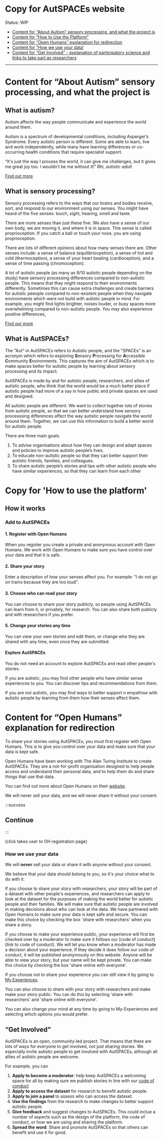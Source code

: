 # Copy for AutSPACEs website
Status: WIP

* [Content for “About Autism” sensory processing, and what the project is](#Content-for-“About-Autism”-sensory-processing,-and-what-the-project-is) 
* [Content for “How to Use the Platform”](#Copy-for-'How-to-use-the-platform')
* [Content for “Open Humans” explanation for redirection](#Content-for-“Open-Humans”-explanation-for-redirection) 
* [Content for “How we use your data’](#How-we-use-your-data)
* [Content for “Get Involved” - explanation of participatory science and links to take part as researchers](#“Get-Involved”)

---

# Content for “About Autism” sensory processing, and what the project is 


## What is autism?

Autism affects the way people communicate and experience the world around them.

Autism is a spectrum of developmental conditions, including Asperger’s Syndrome. Every autistic person is different. Some are able to learn, live and work independently, while many have learning differences or co-occurring health conditions that require specialist support.

“It's just the way I process the world, it can give me challenges, but it gives me great joy too. I wouldn't be me without it!” Rhi, *autistic adult*

[Find out more](https://www.autistica.org.uk/what-is-autism/what-is-autism)

## What is sensory processing? 

Sensory processing refers to the ways that our brains and bodies receive, sort, and respond to our environment using our senses. You might have heard of the five senses: touch, sight, hearing, smell and taste. 

There are more senses than just these five. We also have a sense of our own body, we are moving it, and where it is in space. This sense is called proprioception. If you catch a ball or touch your nose, you are using proprioception. 

There are lots of different opinions about how many senses there are. Other senses include: a sense of balance (equilibriocpetion), a sense of hot and cold (thermoception), a sense of your heart beating (cardioception), and a sense of time passing (chromoception).

A lot of autistic people (as many as 9/10 autistic people depending on the study) have sensory processing differences compared to non-autistic people. This means that they might respond to their environments differently. Sometimes this can cause extra challenges and create barriers for autistic peeople compared to non-existent people when they navigate environments which were not build with autistic people in mind. For example, you might find lights brighter, noises louder, or busy spaces more overwhelming compared to non-autistic people. You may also experience positive differences, 

[Find our more](https://www.autism.org.uk/advice-and-guidance/topics/sensory-differences/sensory-differences/all-audiences)

## What is AutSPACEs? 

The "Aut" in AutSPACEs refers to Autistic people, and the "SPACEs" is an acronym which refers to exploring **S**ensory **P**rocessing for **A**ccessible **C**ommunity **E**nvironments. This captures the aim of AutSPACEs which is to make spaces better for autistic people by learning about sensory processing and its impact. 

AutSPACEs is made by and for autistic people, researchers, and allies of autistic people, who think that the world would be a much better place if autistic people had more of a say in how public and private spaces are used and designed.

All autistic people are different. We want to collect together lots of stories from autistic people, so that we can better understand how sensory processsing differences affect the way autistic people navigate the world around them. Together, we can use this information to build a better world for autistic people.

There are three main goals:

1. To advise organisations about how they can design and adapt spaces and policies to improve autistic people’s lives.
2. To educate non-autistic people so that they can better support their autistic friends, families, and colleagues.
3. To share autistic people’s stories and tips with other autistic people who have similar experiences, so that they can learn from each other

# Copy for 'How to use the platform'

## How it works

### Add to AutSPACEs

#### 1. Register with Open Humans

When you register you create a private and anonymous account with Open Humans. We work with Open Humans to make sure you have control over your data and that it is safe. 

#### 2. Share your story 

Enter a description of how your senses affect you. For example: "I do not go on trains because they are too loud". 

#### 3. Choose who can read your story

You can choose to share your story publicly, so people using AutSPACEs can learn from it, or privately, for research. You can also share both publicly and with researchers if you prefer.

#### 5. Change your stories any time

You can view your own stories and edit them, or change who they are shared with any time, even once they are submitted.


#### Explore AutSPACEs

You do not need an account to explore AutSPACEs and read other people's stories. 

If you are autistic, you may find other people who have similar sense experiences to you. You can discover tips and recommendations from them. 

If you are not autistic, you may find ways to better support n empathise with autistic people by learning from them how their senses affect them.


# Content for “Open Humans” explanation for redirection

To share your stories using AutSPACEs, you must first register with Open Humans. This is to give you control over your data and make sure that your data is kept safe. 

Open Humans have been working with The Alan Turing Institute to create AutSPACEs. They are a not-for-profit organisation designed to help people access and understand their personal data, and to help them do and share things that use that data. 

You can find out more about Open Humans on their [website](https://www.openhumans.org/about/). 

We will never sell your data, and we will never share it without your consent.

:::success
## Continue
:::

(click takes user to OH registration page)



### How we use your data

We will ***never*** sell your data or share it with anyone without your consent.

We believe that your data should belong to you, so it's your choice what to do with it.

If you choose to share your story with researchers, your story will be part of a dataset with other people's experiences, and researchers can apply to look at the dataset for the purposes of making the world better for autistic people and their families. We will make sure that autistic people are involved in making decisions about who can look at the data. We have partnered with Open Humans to make sure your data is kept safe and secure. You can make this choice by checking the box 'share with researchers' when you share a story. 

If you choose to make your experience public, your experience will first be checked over by a moderator to make sure it follows our [code of conduct](link to code of conduct). We will let you know when a moderator has made a decision about your experience. If they decide it does follow our code of conduct, it will be published anonymously on this website. Anyone will be able to view your story, but your name will be kept private. You can make this choice by checking the box 'share online with everyone'.

If you choose not to share your experience you can still view it by going to [My Experiences](link).

You can also choose to share with your story with researchers and make make your story public. You can do this by selecting 'share with researchers' and 'share online with everyone'.

You can also change your mind at any time by going to My-Experiences and selecting which options you would prefer. 

## “Get Involved”

AutSPACEs is an open, community-led project. That means that there are lots of ways for everyone to get involved, not just sharing stories. We especially invite autistic people to get involved with AutSPACEs, although all allies of autistic people are welcome. 

For example, you can 

1. **Apply to become a moderator**: help keep AutSPACEs a welcoming space for all by making sure we publiish stories in line with our [code of conduct](link)
3. **Apply to access the dataset** for research to benefit autistic people. 
4. **Apply to join a panel** to assess who can access the dataset. 
5. **Use the findings** from the research to make changes to better support autistic people.
6. **Give feedback** and suggest changes to AutSPACEs. This could inclue a number of aspects such as the design of the platform, the code of conduct, or how we are using and sharing the platform. 
7. **Spread the word**: Share and promote AutSPACEs so that others can benefit and use it for good. 

